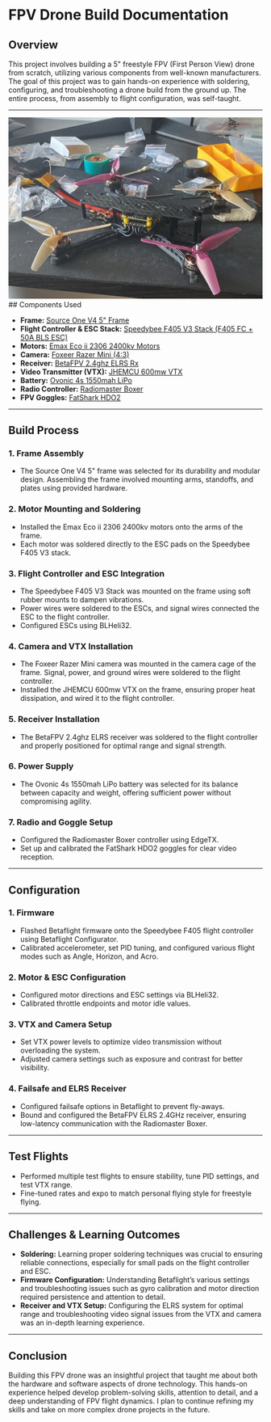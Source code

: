 # FPV Drone Build Documentation

## Overview

This project involves building a 5" freestyle FPV (First Person View) drone from scratch, utilizing various components from well-known manufacturers. The goal of this project was to gain hands-on experience with soldering, configuring, and troubleshooting a drone build from the ground up. The entire process, from assembly to flight configuration, was self-taught.

---
<img src="https://github.com/Rui-Pedro-Pires/FPV-Drone-Build-Documentation/blob/main/drone.jpg">
## Components Used

- **Frame:** [Source One V4 5" Frame](https://www.racedayquads.com/products/rdq-source-one-v4-5-freestyle-frame?keyword=sourceone&aff=58)
- **Flight Controller & ESC Stack:** [Speedybee F405 V3 Stack (F405 FC + 50A BLS ESC)](https://www.speedybee.com/speedybee-f405-v3-bls-50a-30x30-fc-esc-stack/?ref=TRONCATFPV)
- **Motors:** [Emax Eco ii 2306 2400kv Motors](https://bit.ly/3eCkTRI)
- **Camera:** [Foxeer Razer Mini (4:3)](https://bit.ly/3B2kDDh)
- **Receiver:** [BetaFPV 2.4ghz ELRS Rx](https://bit.ly/3qpAhUi)
- **Video Transmitter (VTX):** [JHEMCU 600mw VTX](https://bit.ly/3RzIdyq)
- **Battery:** [Ovonic 4s 1550mah LiPo](https://amzn.to/3RNKaH5)
- **Radio Controller:** [Radiomaster Boxer](https://www.radiomasterrc.com/products/boxer-radio-controller-m2)
- **FPV Goggles:** [FatShark HDO2](https://www.fatshark.com/product-page/hdo2)

---

## Build Process

### 1. **Frame Assembly**
   - The Source One V4 5" frame was selected for its durability and modular design. Assembling the frame involved mounting arms, standoffs, and plates using provided hardware.

### 2. **Motor Mounting and Soldering**
   - Installed the Emax Eco ii 2306 2400kv motors onto the arms of the frame.
   - Each motor was soldered directly to the ESC pads on the Speedybee F405 V3 stack.

### 3. **Flight Controller and ESC Integration**
   - The Speedybee F405 V3 Stack was mounted on the frame using soft rubber mounts to dampen vibrations.
   - Power wires were soldered to the ESCs, and signal wires connected the ESC to the flight controller.
   - Configured ESCs using BLHeli32.

### 4. **Camera and VTX Installation**
   - The Foxeer Razer Mini camera was mounted in the camera cage of the frame. Signal, power, and ground wires were soldered to the flight controller.
   - Installed the JHEMCU 600mw VTX on the frame, ensuring proper heat dissipation, and wired it to the flight controller.

### 5. **Receiver Installation**
   - The BetaFPV 2.4ghz ELRS receiver was soldered to the flight controller and properly positioned for optimal range and signal strength.

### 6. **Power Supply**
   - The Ovonic 4s 1550mah LiPo battery was selected for its balance between capacity and weight, offering sufficient power without compromising agility.

### 7. **Radio and Goggle Setup**
   - Configured the Radiomaster Boxer controller using EdgeTX.
   - Set up and calibrated the FatShark HDO2 goggles for clear video reception.

---

## Configuration

### 1. **Firmware**
   - Flashed Betaflight firmware onto the Speedybee F405 flight controller using Betaflight Configurator.
   - Calibrated accelerometer, set PID tuning, and configured various flight modes such as Angle, Horizon, and Acro.

### 2. **Motor & ESC Configuration**
   - Configured motor directions and ESC settings via BLHeli32.
   - Calibrated throttle endpoints and motor idle values.

### 3. **VTX and Camera Setup**
   - Set VTX power levels to optimize video transmission without overloading the system.
   - Adjusted camera settings such as exposure and contrast for better visibility.

### 4. **Failsafe and ELRS Receiver**
   - Configured failsafe options in Betaflight to prevent fly-aways.
   - Bound and configured the BetaFPV ELRS 2.4GHz receiver, ensuring low-latency communication with the Radiomaster Boxer.

---

## Test Flights

- Performed multiple test flights to ensure stability, tune PID settings, and test VTX range.
- Fine-tuned rates and expo to match personal flying style for freestyle flying.

---

## Challenges & Learning Outcomes

- **Soldering:** Learning proper soldering techniques was crucial to ensuring reliable connections, especially for small pads on the flight controller and ESC.
- **Firmware Configuration:** Understanding Betaflight’s various settings and troubleshooting issues such as gyro calibration and motor direction required persistence and attention to detail.
- **Receiver and VTX Setup:** Configuring the ELRS system for optimal range and troubleshooting video signal issues from the VTX and camera was an in-depth learning experience.

---

## Conclusion

Building this FPV drone was an insightful project that taught me about both the hardware and software aspects of drone technology. This hands-on experience helped develop problem-solving skills, attention to detail, and a deep understanding of FPV flight dynamics. I plan to continue refining my skills and take on more complex drone projects in the future.

